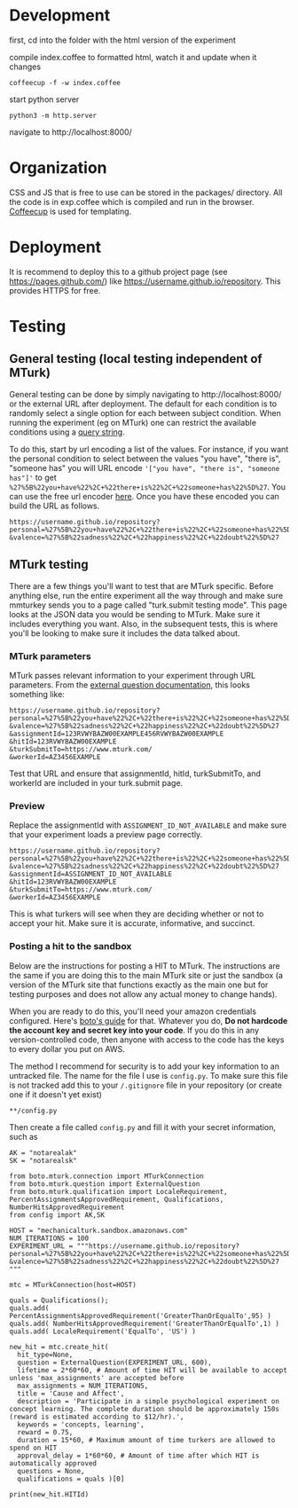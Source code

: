 # Development

first, cd into the folder with the html version of the experiment

compile index.coffee to formatted html, watch it and update when it changes

`coffeecup -f -w index.coffee`

start python server

`python3 -m http.server`

navigate to http://localhost:8000/

# Organization

CSS and JS that is free to use can be stored in the packages/ directory. All the code is in exp.coffee which is compiled and run in the browser. [Coffeecup](https://github.com/gradus/coffeecup) is used for templating.

# Deployment

It is recommend to deploy this to a github project page (see https://pages.github.com/) like https://username.github.io/repository. This provides HTTPS for free.

# Testing

## General testing (local testing independent of MTurk)

General testing can be done by simply navigating to http://localhost:8000/ or the external URL after deployment. The default for each condition is to randomly select a single option for each between subject condition. When running the experiment (eg on MTurk) one can restrict the available conditions using a [query string](https://en.wikipedia.org/wiki/Query_string).

To do this, start by url encoding a list of the values. For instance, if you want the personal condition to select between the values "you have", "there is", "someone has" you will URL encode `'["you have", "there is", "someone has"]'` to get `%27%5B%22you+have%22%2C+%22there+is%22%2C+%22someone+has%22%5D%27`. You can use the free url encoder [here](http://www.freeformatter.com/url-encoder.html#ad-output). Once you have these encoded you can build the URL as follows.

```
https://username.github.io/repository?
personal=%27%5B%22you+have%22%2C+%22there+is%22%2C+%22someone+has%22%5D%27
&valence=%27%5B%22sadness%22%2C+%22happiness%22%2C+%22doubt%22%5D%27
```

## MTurk testing

There are a few things you'll want to test that are MTurk specific. Before anything else, run the entire experiment all the way through and make sure mmturkey sends you to a page called "turk.submit testing mode". This page looks at the JSON data you would be sending to MTurk. Make sure it includes everything you want. Also, in the subsequent tests, this is where you'll be looking to make sure it includes the data talked about.

### MTurk parameters

MTurk passes relevant information to your experiment through URL parameters. From the [external question documentation](http://docs.aws.amazon.com/AWSMechTurk/latest/AWSMturkAPI/ApiReference_ExternalQuestionArticle.html), this looks something like:

```
https://username.github.io/repository?
personal=%27%5B%22you+have%22%2C+%22there+is%22%2C+%22someone+has%22%5D%27
&valence=%27%5B%22sadness%22%2C+%22happiness%22%2C+%22doubt%22%5D%27
&assignmentId=123RVWYBAZW00EXAMPLE456RVWYBAZW00EXAMPLE
&hitId=123RVWYBAZW00EXAMPLE
&turkSubmitTo=https://www.mturk.com/
&workerId=AZ3456EXAMPLE
```

Test that URL and ensure that assignmentId, hitId, turkSubmitTo, and workerId are included in your turk.submit page.

### Preview

Replace the assignmentId with `ASSIGNMENT_ID_NOT_AVAILABLE` and make sure that your experiment loads a preview page correctly.

```
https://username.github.io/repository?
personal=%27%5B%22you+have%22%2C+%22there+is%22%2C+%22someone+has%22%5D%27
&valence=%27%5B%22sadness%22%2C+%22happiness%22%2C+%22doubt%22%5D%27
&assignmentId=ASSIGNMENT_ID_NOT_AVAILABLE
&hitId=123RVWYBAZW00EXAMPLE
&turkSubmitTo=https://www.mturk.com/
&workerId=AZ3456EXAMPLE
```

This is what turkers will see when they are deciding whether or not to accept your hit. Make sure it is accurate, informative, and succinct.

### Posting a hit to the sandbox

Below are the instructions for posting a HIT to MTurk. The instructions are the same if you are doing this to the main MTurk site or just the sandbox (a version of the MTurk site that functions exactly as the main one but for testing purposes and does not allow any actual money to change hands).

When you are ready to do this, you'll need your amazon credentials configured. Here's [boto's guide](http://boto.cloudhackers.com/en/latest/boto_config_tut.html) for that. Whatever you do, **Do not hardcode the account key and secret key into your code**. If you do this in any version-controlled code, then anyone with access to the code has the keys to every dollar you put on AWS.

The method I recommend for security is to add your key information to an untracked file. The name for the file I use is `config.py`. To make sure this file is not tracked add this to your `/.gitignore` file in your repository (or create one if it doesn't yet exist)
```
**/config.py
```

Then create a file called `config.py` and fill it with your secret information, such as
```
AK = "notarealak"
SK = "notarealsk"
```


```
from boto.mturk.connection import MTurkConnection
from boto.mturk.question import ExternalQuestion
from boto.mturk.qualification import LocaleRequirement, PercentAssignmentsApprovedRequirement, Qualifications, NumberHitsApprovedRequirement
from config import AK,SK

HOST = "mechanicalturk.sandbox.amazonaws.com"
NUM_ITERATIONS = 100
EXPERIMENT_URL = """https://username.github.io/repository?
personal=%27%5B%22you+have%22%2C+%22there+is%22%2C+%22someone+has%22%5D%27
&valence=%27%5B%22sadness%22%2C+%22happiness%22%2C+%22doubt%22%5D%27
"""

mtc = MTurkConnection(host=HOST)

quals = Qualifications();
quals.add( PercentAssignmentsApprovedRequirement('GreaterThanOrEqualTo',95) )
quals.add( NumberHitsApprovedRequirement('GreaterThanOrEqualTo',1) )
quals.add( LocaleRequirement('EqualTo', 'US') )

new_hit = mtc.create_hit(
  hit_type=None,
  question = ExternalQuestion(EXPERIMENT_URL, 600),
  lifetime = 2*60*60, # Amount of time HIT will be available to accept unless 'max_assignments' are accepted before
  max_assignments = NUM_ITERATIONS,
  title = 'Cause and Affect',
  description = 'Participate in a simple psychological experiment on concept learning. The complete duration should be approximately 150s (reward is estimated according to $12/hr).',
  keywords = 'concepts, learning',
  reward = 0.75,
  duration = 15*60, # Maximum amount of time turkers are allowed to spend on HIT
  approval_delay = 1*60*60, # Amount of time after which HIT is automatically approved
  questions = None,
  qualifications = quals )[0]

print(new_hit.HITId)

```
